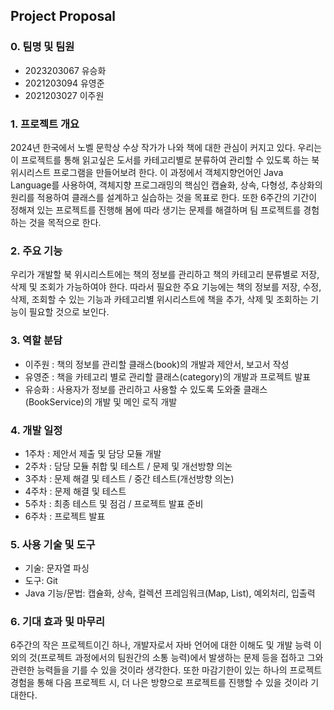 ## **Project Proposal**


### **0. 팀명 및 팀원**
- 2023203067 유승화
- 2021203094 유영준
- 2021203027 이주원

### **1. 프로젝트 개요**
2024년 한국에서 노벨 문학상 수상 작가가 나와 책에 대한 관심이 커지고 있다. 우리는 이 프로젝트를 통해 읽고싶은 도서를 카테고리별로 분류하여 관리할 수 있도록 하는 북 위시리스트 프로그램을 만들어보려 한다. 이 과정에서 객체지향언어인 Java Language를 사용하여, 객체지향 프로그래밍의 핵심인 캡슐화, 상속, 다형성, 추상화의 원리를 적용하여 클래스를 설계하고 실습하는 것을 목표로 한다. 또한 6주간의 기간이 정해져 있는 프로젝트를 진행해 봄에 따라 생기는 문제를 해결하며 팀 프로젝트를 경험하는 것을 목적으로 한다.

### **2. 주요 기능**
우리가 개발할 북 위시리스트에는 책의 정보를 관리하고 책의 카테고리 분류별로 저장, 삭제 및 조회가 가능하여야 한다. 따라서 필요한 주요 기능에는 책의 정보를 저장, 수정, 삭제, 조회할 수 있는 기능과 카테고리별 위시리스트에 책을 추가, 삭제 및 조회하는 기능이 필요할 것으로 보인다.

### **3. 역할 분담**
- 이주원 : 책의 정보를 관리할 클래스(book)의 개발과 제안서, 보고서 작성
- 유영준 : 책을 카테고리 별로 관리할 클래스(category)의 개발과 프로젝트 발표
- 유승화 : 사용자가 정보를 관리하고 사용할 수 있도록 도와줄 클래스(BookService)의 개발 및 메인 로직 개발

### **4. 개발 일정**
- 1주차 : 제안서 제출 및 담당 모듈 개발
- 2주차 : 담당 모듈 취합 및 테스트 / 문제 및 개선방향 의논
- 3주차 : 문제 해결 및 테스트 / 중간 테스트(개선방향 의논)
- 4주차 : 문제 해결 및 테스트
- 5주차 : 최종 테스트 및 점검 / 프로젝트 발표 준비
- 6주차 : 프로젝트 발표

### **5. 사용 기술 및 도구**
- 기술: 문자열 파싱
- 도구: Git
- Java 기능/문법: 캡슐화, 상속, 컬렉션 프레임워크(Map, List), 예외처리, 입출력

### **6. 기대 효과 및 마무리**

6주간의 작은 프로젝트이긴 하나, 개발자로서 자바 언어에 대한 이해도 및 개발 능력 이외의 것(프로젝트 과정에서의 팀원간의 소통 능력)에서 발생하는 문제 등을 접하고 그와 관련한 능력들을 기를 수 있을 것이라 생각한다. 또한 마감기한이 있는 하나의 프로젝트 경험을 통해 다음 프로젝트 시, 더 나은 방향으로 프로젝트를 진행할 수 있을 것이라 기대한다.
